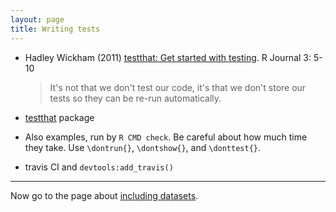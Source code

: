 ```yaml
---
layout: page
title: Writing tests
---
```


- Hadley Wickham (2011)
  [testthat: Get started with testing](http://rjournal.github.io/archive/2011-1/RJournal_2011-1.pdf#page=5). R
  Journal 3: 5-10

  > It's not that we don't test our code, it's that we don't
  > store our tests so they can be re-run automatically.

- [testthat](https://github.com/hadley/testthat) package
- Also examples, run by `R CMD check`. Be careful about how much time
  they take. Use `\dontrun{}`, `\dontshow{}`, and `\donttest{}`.

- travis CI and `devtools:add_travis()`

---

Now go to the page about [including datasets](data.html).
